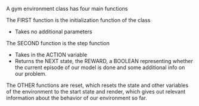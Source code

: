 A gym environment class has four main functions

The FIRST function is the initialization function of the class
* Takes no additional parameters

The SECOND function is the step function
* Takes in the ACTION variable
* Returns the NEXT state, the REWARD,
       a BOOLEAN representing whether the current episode of our model is done
       and some additional info on our problem.

The OTHER functions are reset, which resets the state
and other variables of the environment to the start state and render,
which gives out relevant information about the behavior of our environment so far.
